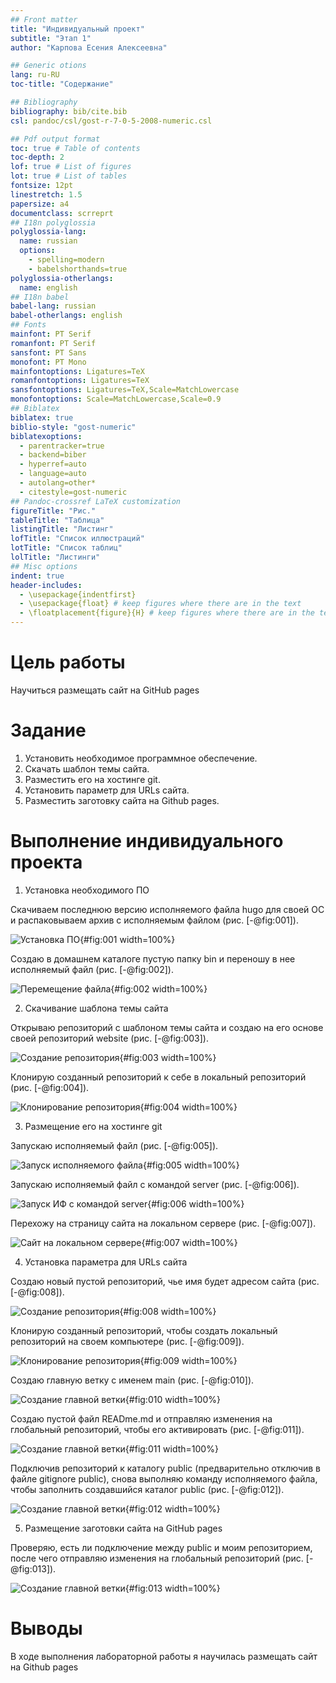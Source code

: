 ```yaml
---
## Front matter
title: "Индивидуальный проект"
subtitle: "Этап 1"
author: "Карпова Есения Алексеевна"

## Generic otions
lang: ru-RU
toc-title: "Содержание"

## Bibliography
bibliography: bib/cite.bib
csl: pandoc/csl/gost-r-7-0-5-2008-numeric.csl

## Pdf output format
toc: true # Table of contents
toc-depth: 2
lof: true # List of figures
lot: true # List of tables
fontsize: 12pt
linestretch: 1.5
papersize: a4
documentclass: scrreprt
## I18n polyglossia
polyglossia-lang:
  name: russian
  options:
	- spelling=modern
	- babelshorthands=true
polyglossia-otherlangs:
  name: english
## I18n babel
babel-lang: russian
babel-otherlangs: english
## Fonts
mainfont: PT Serif
romanfont: PT Serif
sansfont: PT Sans
monofont: PT Mono
mainfontoptions: Ligatures=TeX
romanfontoptions: Ligatures=TeX
sansfontoptions: Ligatures=TeX,Scale=MatchLowercase
monofontoptions: Scale=MatchLowercase,Scale=0.9
## Biblatex
biblatex: true
biblio-style: "gost-numeric"
biblatexoptions:
  - parentracker=true
  - backend=biber
  - hyperref=auto
  - language=auto
  - autolang=other*
  - citestyle=gost-numeric
## Pandoc-crossref LaTeX customization
figureTitle: "Рис."
tableTitle: "Таблица"
listingTitle: "Листинг"
lofTitle: "Список иллюстраций"
lotTitle: "Список таблиц"
lolTitle: "Листинги"
## Misc options
indent: true
header-includes:
  - \usepackage{indentfirst}
  - \usepackage{float} # keep figures where there are in the text
  - \floatplacement{figure}{H} # keep figures where there are in the text
---
```


# Цель работы

Научиться размещать сайт на GitHub pages

# Задание


1. Установить необходимое программное обеспечение.
2. Скачать шаблон темы сайта.
3. Разместить его на хостинге git.
4. Установить параметр для URLs сайта.
5. Разместить заготовку сайта на Github pages.


# Выполнение индивидуального проекта

1. Установка необходимого ПО

Скачиваем последнюю версию исполняемого файла hugo для своей ОС и распаковываем архив с исполняемым файлом (рис. [-@fig:001]).

![Установка ПО](image/1.png){#fig:001 width=100%}

Создаю в домашнем каталоге пустую папку bin и переношу в нее исполняемый файл (рис. [-@fig:002]).

![Перемещение файла](image/2.png){#fig:002 width=100%}

2. Скачивание шаблона темы сайта

Открываю репозиторий с шаблоном темы сайта и создаю на его основе своей репозиторий website (рис. [-@fig:003]).

![Cоздание репозитория](image/3.png){#fig:003 width=100%}

Клонирую созданный репозиторий к себе в локальный репозиторий (рис. [-@fig:004]).

![Клонирование репозитория](image/4.png){#fig:004 width=100%}

3. Размещение его на хостинге git

Запускаю исполняемый файл (рис. [-@fig:005]).

![Запуск исполняемого файла](image/5.png){#fig:005 width=100%}

Запускаю исполняемый файл с командой server (рис. [-@fig:006]).

![Запуск ИФ с командой server](image/6.png){#fig:006 width=100%}

Перехожу на страницу сайта на локальном сервере (рис. [-@fig:007]).

![Сайт на локальном сервере](image/7.png){#fig:007 width=100%}

4. Установка параметра для URLs сайта

Создаю новый пустой репозиторий, чье имя будет адресом сайта (рис. [-@fig:008]).

![Создание репозитория](image/8.png){#fig:008 width=100%}

Клонирую созданный репозиторий, чтобы создать локальный репозиторий на своем компьютере (рис. [-@fig:009]).

![Клонирование репозитория](image/9.png){#fig:009 width=100%}

Создаю главную ветку с именем main (рис. [-@fig:010]).

![Создание главной ветки](image/10.png){#fig:010 width=100%}

Создаю пустой файл READme.md и отправляю изменения на глобальный репозиторий, чтобы его активировать (рис. [-@fig:011]).

![Создание главной ветки](image/11.png){#fig:011 width=100%}

Подключив репозиторий к каталогу public (предварительно отключив в файле gitignore public), снова выполняю команду исполняемого файла, чтобы заполнить создавшийся каталог public (рис. [-@fig:012]).

![Создание главной ветки](image/12.png){#fig:012 width=100%}

5. Размещение заготовки сайта на GitHub pages

Проверяю, есть ли подключение между public и моим репозиторием, после чего отправляю изменения на глобальный репозиторий (рис. [-@fig:013]).

![Создание главной ветки](image/13.png){#fig:013 width=100%}

# Выводы

В ходе выполнения лабораторной работы я научилась размещать сайт на Github pages

